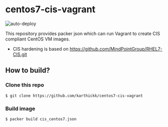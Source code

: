 # centos7-cis-vagrant

![auto-deploy](https://github.com/karthick-kk/centos7-cis-vagrant/workflows/auto-deploy/badge.svg)

This repository provides packer json which can run Vagrant to create CIS compliant CentOS VM images.

* CIS hardening is based on https://github.com/MindPointGroup/RHEL7-CIS.git

## How to build?
### Clone this repo
`$ git clone https://github.com/karthickk/centos7-cis-vagrant`
### Build image
`$ packer build cis_centos7.json`




